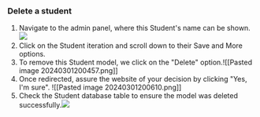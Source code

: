 ### Delete a student

1. Navigate to the admin panel, where this Student's name can be shown.**![](https://lh7-us.googleusercontent.com/PxrVzkmoTcNFRZuthG0Py6sk1RqHW-D2iyePg0aj5hK-_ac_R2SY9SiLNjtoKZNzgSAt4IcvWe6_x7RzH25h7elii78bJKEYJ3OmERnvt2Pz2GL4YlgbX5mRzC8NTPZ_VbfXwG503A9D)**
2. Click on the Student iteration and scroll down to their Save and More options.
3. To remove this Student model, we click on the "Delete" option.![[Pasted image 20240301200457.png]]
4. Once redirected, assure the website of your decision by clicking "Yes, I'm sure". ![[Pasted image 20240301200610.png]]
5. Check the Student database table to ensure the model was deleted successfully.**![](https://lh7-us.googleusercontent.com/OBfApcd3uvfCq43LNa3yZsoCkjafN5ueEXbJghBBdv5yQf-W6YFn61tJlkfm_Feof2VqoueEiW45yMspMClYMNPTO2B_EaiQH-LfrsYgBaqUCyEmcds1Vpac8urGBV78uSE1RXJkA6Im)**